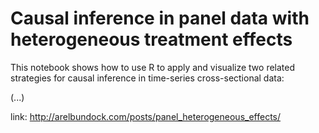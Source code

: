 # Causal inference in panel data with heterogeneous treatment effects

This notebook shows how to use R to apply and visualize two related strategies for causal inference in time-series cross-sectional data:

(...)

link:  http://arelbundock.com/posts/panel_heterogeneous_effects/